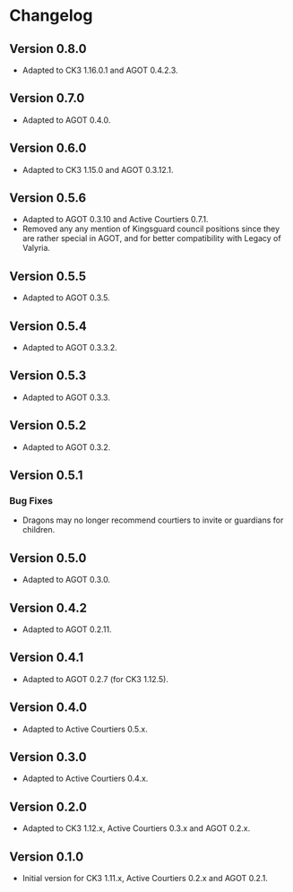 # Changelog

## Version 0.8.0

* Adapted to CK3 1.16.0.1 and AGOT 0.4.2.3.

## Version 0.7.0

* Adapted to AGOT 0.4.0.

## Version 0.6.0

* Adapted to CK3 1.15.0 and AGOT 0.3.12.1.

## Version 0.5.6

* Adapted to AGOT 0.3.10 and Active Courtiers 0.7.1.
* Removed any any mention of Kingsguard council positions since they are rather special in AGOT, and for better compatibility with Legacy of Valyria.

## Version 0.5.5

* Adapted to AGOT 0.3.5.

## Version 0.5.4

* Adapted to AGOT 0.3.3.2.

## Version 0.5.3

* Adapted to AGOT 0.3.3.

## Version 0.5.2

* Adapted to AGOT 0.3.2.

## Version 0.5.1

### Bug Fixes

* Dragons may no longer recommend courtiers to invite or guardians for children.

## Version 0.5.0

* Adapted to AGOT 0.3.0.

## Version 0.4.2

* Adapted to AGOT 0.2.11.

## Version 0.4.1

* Adapted to AGOT 0.2.7 (for CK3 1.12.5).

## Version 0.4.0

* Adapted to Active Courtiers 0.5.x.

## Version 0.3.0

* Adapted to Active Courtiers 0.4.x.

## Version 0.2.0

* Adapted to CK3 1.12.x, Active Courtiers 0.3.x and AGOT 0.2.x.

## Version 0.1.0

* Initial version for CK3 1.11.x, Active Courtiers 0.2.x and AGOT 0.2.1.
